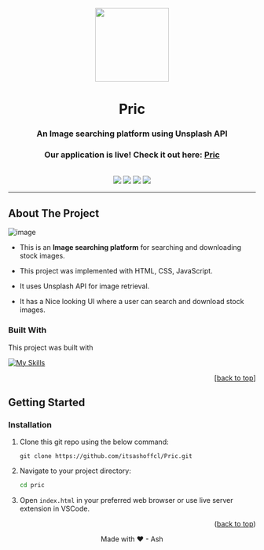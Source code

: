 <a id="readme-top"></a>

<!-- PROJECT LOGO -->
<div align="center">
  <img src="https://iili.io/dKBZSgj.png" width="150px"/>
  <h1>Pric</h1>
  <h3>An Image searching platform using Unsplash API</h3>
  <h3>Our application is live! Check it out here: <a href="https://pricproject.web.app">Pric</a></h3>
  <br />
  <img src="https://img.shields.io/website?url=https://pricproject.web.app" />
  <img src="https://img.shields.io/badge/HTML-5-orange" />
  <img src="https://img.shields.io/badge/CSS-3-blue" />
  <img src="https://img.shields.io/badge/JavaScript-ES6-yellow" />
  <hr />
</div>


<!-- ABOUT THE PROJECT -->
## About The Project

![image](https://github.com/itsashoffcl/Pric/assets/174291852/feacf286-49f1-4f61-a80d-1f6221f95541)


- This is an **Image searching platform** for searching and downloading stock images.

- This project was implemented with HTML, CSS, JavaScript.

-  It uses Unsplash API for image retrieval.

- It has a Nice looking UI where a user can search and download stock images.


### Built With
This project was built with

[![My Skills](https://skillicons.dev/icons?i=html,css,js)]()


<p align="right">[<a href="#readme-top">back to top</a>]</p>

<!-- GETTING STARTED -->
## Getting Started

### Installation 
1. Clone this git repo using the below command:
   ```git
   git clone https://github.com/itsashoffcl/Pric.git
   ```
2. Navigate to your project directory:
   ```sh
   cd pric
   ```
3. Open `index.html` in your preferred web browser or use live server extension in VSCode.
   
<p align="right">(<a href="#readme-top">back to top</a>)</p>

<p align="center" >Made with ❤ - Ash</p>

